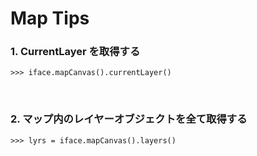# **Map Tips**

### **1. CurrentLayer を取得する**
```
>>> iface.mapCanvas().currentLayer()
```
<br>

### **2. マップ内のレイヤーオブジェクトを全て取得する**
```
>>> lyrs = iface.mapCanvas().layers()
```
<br>